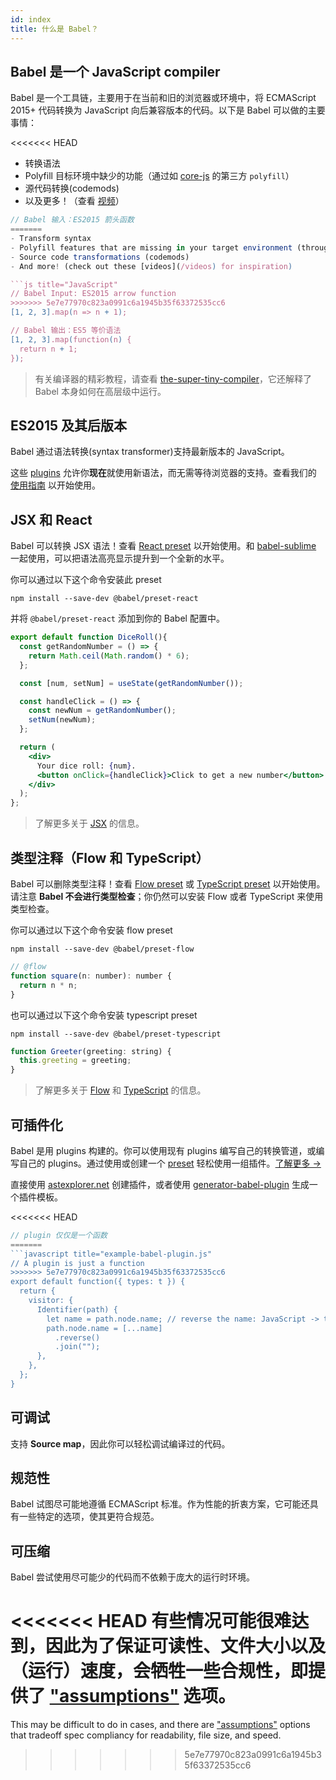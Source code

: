 ```yaml
---
id: index
title: 什么是 Babel？
---
```


## Babel 是一个 JavaScript compiler

Babel 是一个工具链，主要用于在当前和旧的浏览器或环境中，将 ECMAScript 2015+ 代码转换为 JavaScript 向后兼容版本的代码。以下是 Babel 可以做的主要事情：

<<<<<<< HEAD
- 转换语法
- Polyfill 目标环境中缺少的功能（通过如 [core-js](https://github.com/zloirock/core-js) 的第三方 `polyfill`）
- 源代码转换(codemods)
- 以及更多！（查看 [视频](/videos.html)）

```js
// Babel 输入：ES2015 箭头函数
=======
- Transform syntax
- Polyfill features that are missing in your target environment (through a third-party polyfill such as [core-js](https://github.com/zloirock/core-js))
- Source code transformations (codemods)
- And more! (check out these [videos](/videos) for inspiration)

```js title="JavaScript"
// Babel Input: ES2015 arrow function
>>>>>>> 5e7e77970c823a0991c6a1945b35f63372535cc6
[1, 2, 3].map(n => n + 1);

// Babel 输出：ES5 等价语法
[1, 2, 3].map(function(n) {
  return n + 1;
});
```

> 有关编译器的精彩教程，请查看 [the-super-tiny-compiler](https://github.com/thejameskyle/the-super-tiny-compiler)，它还解释了 Babel 本身如何在高层级中运行。

## ES2015 及其后版本

Babel 通过语法转换(syntax transformer)支持最新版本的 JavaScript。

这些 [plugins](plugins.md) 允许你**现在**就使用新语法，而无需等待浏览器的支持。查看我们的 [使用指南](usage.md) 以开始使用。

## JSX 和 React

Babel 可以转换 JSX 语法！查看 [React preset](preset-react.md) 以开始使用。和 [babel-sublime](https://github.com/babel/babel-sublime) 一起使用，可以把语法高亮显示提升到一个全新的水平。

你可以通过以下这个命令安装此 preset

```shell npm2yarn
npm install --save-dev @babel/preset-react
```

并将 `@babel/preset-react` 添加到你的 Babel 配置中。

```jsx title="JSX"
export default function DiceRoll(){
  const getRandomNumber = () => {
    return Math.ceil(Math.random() * 6);
  };

  const [num, setNum] = useState(getRandomNumber());

  const handleClick = () => {
    const newNum = getRandomNumber();
    setNum(newNum);
  };

  return (
    <div>
      Your dice roll: {num}.
      <button onClick={handleClick}>Click to get a new number</button>
    </div>
  );
};
```

> 了解更多关于 [JSX](https://facebook.github.io/jsx/) 的信息。

## 类型注释（Flow 和 TypeScript）

Babel 可以删除类型注释！查看 [Flow preset](preset-flow.md) 或 [TypeScript preset](preset-typescript.md) 以开始使用。请注意 **Babel 不会进行类型检查**；你仍然可以安装 Flow 或者 TypeScript 来使用类型检查。

你可以通过以下这个命令安装 flow preset

```shell npm2yarn
npm install --save-dev @babel/preset-flow
```

```js title="JavaScript"
// @flow
function square(n: number): number {
  return n * n;
}
```

也可以通过以下这个命令安装 typescript preset

```shell npm2yarn
npm install --save-dev @babel/preset-typescript
```

```js title="JavaScript"
function Greeter(greeting: string) {
  this.greeting = greeting;
}
```

> 了解更多关于 [Flow](https://flow.org/) 和 [TypeScript](https://www.typescriptlang.org/) 的信息。

## 可插件化

Babel 是用 plugins 构建的。你可以使用现有 plugins 编写自己的转换管道，或编写自己的 plugins。通过使用或创建一个 [preset](plugins.md#presets) 轻松使用一组插件。[了解更多 →](plugins.md)

直接使用 [astexplorer.net](https://astexplorer.net/#/KJ8AjD6maa) 创建插件，或者使用 [generator-babel-plugin](https://github.com/babel/generator-babel-plugin) 生成一个插件模板。

<<<<<<< HEAD
```javascript
// plugin 仅仅是一个函数
=======
```javascript title="example-babel-plugin.js"
// A plugin is just a function
>>>>>>> 5e7e77970c823a0991c6a1945b35f63372535cc6
export default function({ types: t }) {
  return {
    visitor: {
      Identifier(path) {
        let name = path.node.name; // reverse the name: JavaScript -> tpircSavaJ
        path.node.name = [...name]
          .reverse()
          .join("");
      },
    },
  };
}
```

## 可调试

支持 **Source map**，因此你可以轻松调试编译过的代码。

## 规范性

Babel 试图尽可能地遵循 ECMAScript 标准。作为性能的折衷方案，它可能还具有一些特定的选项，使其更符合规范。

## 可压缩

Babel 尝试使用尽可能少的代码而不依赖于庞大的运行时环境。

<<<<<<< HEAD
有些情况可能很难达到，因此为了保证可读性、文件大小以及（运行）速度，会牺牲一些合规性，即提供了 ["assumptions"](/assumptions) 选项。
=======
This may be difficult to do in cases, and there are ["assumptions"](assumptions.md) options that tradeoff spec compliancy for readability, file size, and speed.
>>>>>>> 5e7e77970c823a0991c6a1945b35f63372535cc6
